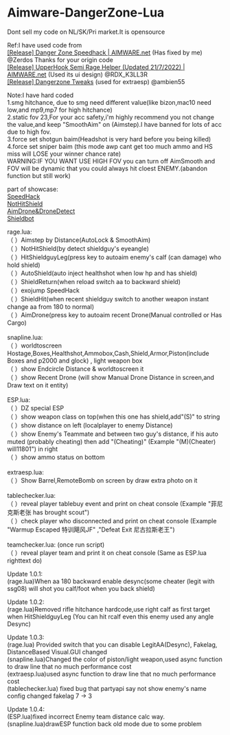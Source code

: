 ﻿# Aimware-DangerZone-Lua<br />
Dont sell my code on NL/SK/Pri market.It is opensource<br />

Ref:I have used code from<br />
[[Release] Danger Zone Speedhack | AIMWARE.net](https://aimware.net/forum/thread/147031) (Has fixed by me) @Zerdos Thanks for your origin code<br />
[[Release] UpperHook Semi Rage Helper (Updated 21/7/2022) | AIMWARE.net](https://aimware.net/forum/thread/168455) (Used its ui design) @RDX_K3LL3R<br />
[[Release] Dangerzone Tweaks](https://aimware.net/forum/thread/100971) (used for extraesp) @ambien55<br />

Note:I have hard coded <br />
1.smg hitchance, due to smg need different value(like bizon,mac10 need low,and mp9,mp7 for high hitchance)<br />
2.static fov 23,For your acc safety,i'm highly recommend you not change the value,and keep "SmoothAim" on (Aimstep).I have banned for lots of acc due to high fov.<br />
3.force set shotgun baim(Headshot is very hard before you being killed)<br />
4.force set sniper baim (this mode awp cant get too much ammo and HS miss will LOSE your winner chance rate)<br />
WARNING:IF YOU WANT USE HIGH FOV you can turn off AimSmooth and FOV will be dynamic that you could always hit cloest ENEMY.(abandon function but still work)<br />

part of showcase:<br />
[SpeedHack](https://www.bilibili.com/video/BV1a8411m7HR/) <br />
[NotHitShield](https://www.bilibili.com/video/BV1mP411r7F7/) <br />
[AimDrone&DroneDetect](https://www.bilibili.com/video/BV1n14y1X7hq) <br />
[Shieldbot](https://www.bilibili.com/video/BV1A94y1B7iZ/) <br />



rage.lua:<br />
  （&nbsp;）Aimstep by Distance(AutoLock & SmoothAim)<br />
  （&nbsp;）NotHitShield(by detect shieldguy's eyeangle)<br />
  （&nbsp;）HitShieldguyLeg(press key to autoaim enemy's calf (can damage) who hold shield)<br />
  （&nbsp;）AutoShield(auto inject healthshot when low hp and has shield)<br />
  （&nbsp;）ShieldReturn(when reload switch aa to backward shield)<br />
  （&nbsp;）exojump SpeedHack<br />
  （&nbsp;）ShieldHit(when recent shieldguy switch to another weapon instant change aa from 180 to normal)<br />
  （&nbsp;）AimDrone(press key to autoaim recent Drone(Manual controlled or Has Cargo)<br />
  <br />
snapline.lua:<br />
  （&nbsp;）worldtoscreen Hostage,Boxes,Healthshot,Ammobox,Cash,Shield,Armor,Piston(include Boxes and p2000 and glock) , light weapon box<br />
  （&nbsp;）show Endcircle Distance & worldtoscreen it<br />
  （&nbsp;）show Recent Drone (will show Manual Drone Distance in screen,and Draw text on it entity) <br />
<br />
ESP.lua:<br />
  （&nbsp;）DZ special ESP<br />
  （&nbsp;）show weapon class on top(when this one has shield,add"(S)" to string<br />
  （&nbsp;）show distance on left (localplayer to enemy Distance)<br />
  （&nbsp;）show Enemy's Teammate and between two guy's distance, if his auto muted (probably cheating) then add "(Cheating)" (Example "(M)(Cheater)  will11801") in right<br />
  （&nbsp;）show ammo status on bottom<br />
  <br />
extraesp.lua:<br />
  （&nbsp;）Show Barrel,RemoteBomb on screen by draw extra photo on it<br />
<br />
tablechecker.lua:<br />
  （&nbsp;）reveal player tablebuy event and print on cheat console (Example "菲尼克斯老张 has brought scout")<br />
  （&nbsp;）check player who disconnected and print on cheat console (Example "Warmup Escaped 特训飓风JF" ,"Defeat Exit 尼古拉斯老王")<br />
<br />
teamchecker.lua: (once run script)<br />
  （&nbsp;）reveal player team and print it on cheat console (Same as ESP.lua righttext do)<br />




Update 1.0.1:<br />
(rage.lua)When aa 180 backward enable desync(some cheater (legit with ssg08) will shot you calf/foot when you back shield)

Update 1.0.2:<br />
(rage.lua)Removed rifle hitchance hardcode,use right calf as first target when HitShieldguyLeg (You can hit rcalf even this enemy used any angle Desync)

Update 1.0.3:<br />
(rage.lua) Provided switch that you can disable LegitAA(Desync), Fakelag, DistanceBased Visual.GUI changed<br />
(snapline.lua)Changed the color of piston/light weapon,used async function to draw line that no much performance cost<br />
(extraesp.lua)used async function to draw line that no much performance cost<br />
(tablechecker.lua) fixed bug that partyapi say not show enemy's name<br />
config changed fakelag 7 -> 3

Update 1.0.4:<br />
(ESP.lua)fixed incorrect Enemy team distance calc way.<br />
(snapline.lua)drawESP function back old mode due to some problem<br />